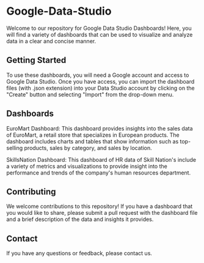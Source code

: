 # Google-Data-Studio

Welcome to our repository for Google Data Studio Dashboards! Here, you will find a variety of dashboards that can be used to visualize and analyze data in a clear and concise manner.

## Getting Started
To use these dashboards, you will need a Google account and access to Google Data Studio. Once you have access, you can import the dashboard files (with .json extension) into your Data Studio account by clicking on the "Create" button and selecting "Import" from the drop-down menu.

## Dashboards
EuroMart Dashboard: This dashboard provides insights into the sales data of EuroMart, a retail store that specializes in European products. The dashboard includes charts and tables that show information such as top-selling products, sales by category, and sales by location.

SkillsNation Dashboard: This dashboard of HR data of Skill Nation's include a variety of metrics and visualizations to provide insight into the performance and trends of the company's human resources department.

## Contributing
We welcome contributions to this repository! If you have a dashboard that you would like to share, please submit a pull request with the dashboard file and a brief description of the data and insights it provides.

## Contact
If you have any questions or feedback, please contact us.
